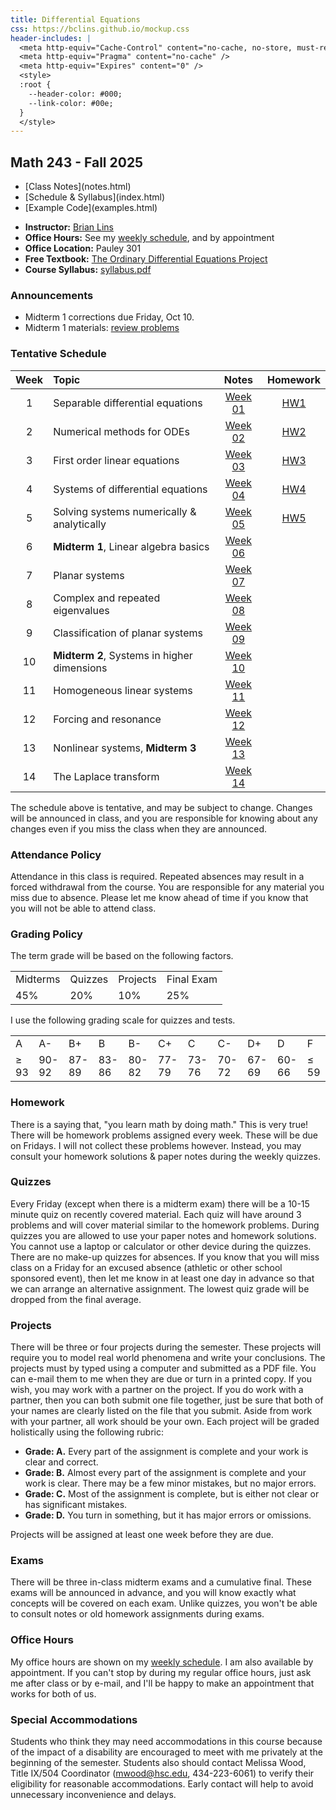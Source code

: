 ```yaml
---
title: Differential Equations
css: https://bclins.github.io/mockup.css
header-includes: |
  <meta http-equiv="Cache-Control" content="no-cache, no-store, must-revalidate" />
  <meta http-equiv="Pragma" content="no-cache" />
  <meta http-equiv="Expires" content="0" />
  <style>
  :root {
    --header-color:	#000; 
    --link-color: #00e; 
  }
  </style>
---
```


## Math 243 - Fall 2025


<ul class="nav">
  <li>[Class Notes](notes.html)</li>
  <li>[Schedule & Syllabus](index.html)</li>
  <li>[Example Code](examples.html)</li>
</ul>

* **Instructor:** [Brian Lins](https://bclins.github.io) 
* **Office Hours:** See my [weekly schedule](https://bclins.github.io/index.html#weekly-schedule), and by appointment
* **Office Location:** Pauley 301
* **Free Textbook:** [The Ordinary Differential Equations Project](https://runestone.academy/ns/books/published/odeproject/odeproject.html)
* **Course Syllabus:** [syllabus.pdf](syllabus.pdf)


### Announcements

* Midterm 1 corrections due Friday, Oct 10. 
* Midterm 1 materials: [review problems](midterm1review.pdf)
<!--* [Project 1](Project1.pdf) is due on **Wednesday, September 17.**-->

### Tentative Schedule

Week | Topic                      | Notes | Homework
:---:|:---------------------------|:-----:|:--------:
1  | Separable differential equations               | [Week 01](notes.html#week-1-notes)  | [HW1](HW/HW1.pdf)
2  | Numerical methods for ODEs                     | [Week 02](notes.html#week-2-notes)  | [HW2](HW/HW2.pdf)
3  | First order linear equations                   | [Week 03](notes.html#week-3-notes)  | [HW3](HW/HW3.pdf)
4  | Systems of differential equations              | [Week 04](notes.html#week-4-notes)  | [HW4](HW/HW4.pdf)
5  | Solving systems numerically & analytically     | [Week 05](notes.html#week-5-notes)  | [HW5](HW/HW5.pdf)
6  | **Midterm 1**, Linear algebra basics           | [Week 06](notes.html#week-6-notes)  |
7  | Planar systems                                 | [Week 07](notes.html#week-7-notes)  |
8  | Complex and repeated eigenvalues               | [Week 08](notes.html#week-8-notes)  |
9  | Classification of planar systems               | [Week 09](notes.html#week-9-notes)  |
10 | **Midterm 2**, Systems in higher dimensions    | [Week 10](notes.html#week-10-notes) | 
11 | Homogeneous linear systems                     | [Week 11](notes.html#week-11-notes) | 
12 | Forcing and resonance                          | [Week 12](notes.html#week-12-notes) | 
13 | Nonlinear systems, **Midterm 3**               | [Week 13](notes.html#week-13-notes) | 
14 | The Laplace transform                          | [Week 14](notes.html#week-14-notes) |

The schedule above is tentative, and may be subject to change. Changes will be announced in class, and you are responsible for knowing about any changes even if you miss the class when they are announced. 

### Attendance Policy

Attendance in this class is required. Repeated absences may result in a forced withdrawal from the course. You are responsible for any material you miss due to absence. Please let me know ahead of time if you know that you will not be able to attend class.

### Grading Policy

The term grade will be based on the following factors.

<!--
| Component &nbsp; &nbsp;  | Proportion  &nbsp; &nbsp;|
| :--- | :---: |
| Midterms  | 45% |
| Projects | 10% |
| Quizzes | 20% |
| Final Exam | 25% |  
-->

<table class="bordered">
<tr><td>Midterms</td><td>Quizzes</td><td>Projects</td><td>Final Exam</td></tr>
<tr><td>45%</td><td>20%</td><td>10%</td><td>25%</td></tr>
</table>

I use the following grading scale for quizzes and tests. 

<!--
| Letter Grade | Percentage |
| :---: | :---: | 
| A | 93 - 100 |
| A- | 90 - 92 |
| B+ | 87 - 89 |
| B | 83 - 86 | 
| B- | 80 - 82 | 
| C+ | 77 - 79 | 
| C | 73 - 76 | 
| C- | 70 - 72 | 
| D+ | 67 - 69 |
| D | 60 - 66 | 
| F | 0 - 59 |
-->

<table class="bordered">
<tr><td>A</td><td>A-</td><td>B+</td><td>B</td><td>B-</td><td>C+</td><td>C</td><td>C-</td><td>D+</td><td>D</td><td>F</td></tr>
<tr><td>≥ 93</td><td>90-92</td><td>87-89</td><td>83-86</td><td>80-82</td><td>77-79</td><td>73-76</td><td>70-72</td><td>67-69</td><td>60-66</td><td>≤ 59</td></tr>
</table>

### Homework
  
There is a saying that, "you learn math by doing math." This is very true! There will be homework problems assigned every week. These will be due on Fridays. I will not collect these problems however. Instead, you may consult your homework solutions & paper notes during the weekly quizzes.  

### Quizzes

Every Friday (except when there is a midterm exam) there will be a 10-15 minute quiz on recently covered material. Each quiz will have around 3 problems and will cover material similar to the homework problems. During quizzes you are allowed to use your paper notes and homework solutions. You cannot use a laptop or calculator or other device during the quizzes.  There are no make-up quizzes for absences. If you know that you will miss class on a Friday for an excused absence (athletic or other school sponsored event), then let me know in at least one day in advance so that we can arrange an alternative assignment. The lowest quiz grade will be dropped from the final average.

### Projects

There will be three or four projects during the semester. These projects will require you to model real world phenomena and write your conclusions. The projects must by typed using a computer and submitted as a PDF file. You can e-mail them to me when they are due or turn in a printed copy. If you wish, you may work with a partner on the project. If you do work with a partner, then you can both submit one file together, just be sure that both of your names are clearly listed on the file that you submit. Aside from work with your partner, all work should be your own. Each project will be graded holistically using the following rubric:

* **Grade: A.** Every part of the assignment is complete and your work is clear and correct.  
* **Grade: B.** Almost every part of the assignment is complete and your work is clear. There may be a few minor mistakes, but no major errors.  
* **Grade: C.** Most of the assignment is complete, but is either not clear or has significant mistakes.
* **Grade: D.** You turn in something, but it has major errors or omissions.  
 
Projects will be assigned at least one week before they are due.  



### Exams

There will be three in-class midterm exams and a cumulative final. These exams will be announced in advance, and you will know exactly what concepts will be covered on each exam.  Unlike quizzes, you won't be able to consult notes or old homework assignments during exams. 


### Office Hours

My office hours are shown on my [weekly schedule](https://bclins.github.io/index.html#weekly-schedule).  I am also available by appointment. If you can't stop by during my regular office hours, just ask me after class or by e-mail, and I'll be happy to make an appointment that works for both of us.  


### Special Accommodations

Students who think they may need accommodations in this course because of the impact of a disability are encouraged to meet with me privately at the beginning of the semester. Students also should contact Melissa Wood, Title IX/504 Coordinator (mwood@hsc.edu, 434-223-6061) to verify their eligibility for reasonable accommodations. Early contact will help to avoid unnecessary inconvenience and delays.



<br>
<br>
<br>
<br>
<br>
<br>
<br>
<br>
